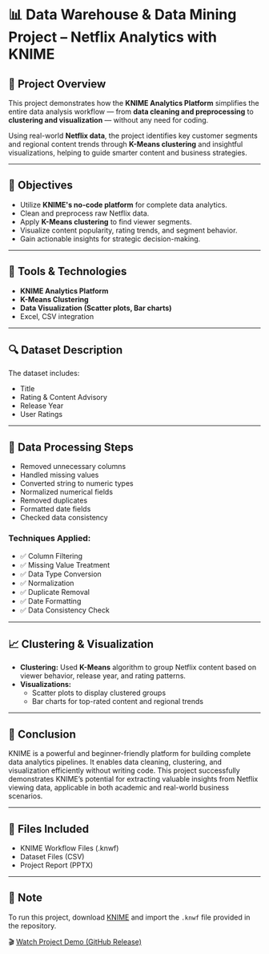 # 📊 Data Warehouse & Data Mining Project – Netflix Analytics with KNIME


## 📝 Project Overview
This project demonstrates how the **KNIME Analytics Platform** simplifies the entire data analysis workflow — from **data cleaning and preprocessing** to **clustering and visualization** — without any need for coding. 

Using real-world **Netflix data**, the project identifies key customer segments and regional content trends through **K-Means clustering** and insightful visualizations, helping to guide smarter content and business strategies.

---

## 🧠 Objectives
- Utilize **KNIME's no-code platform** for complete data analytics.
- Clean and preprocess raw Netflix data.
- Apply **K-Means clustering** to find viewer segments.
- Visualize content popularity, rating trends, and segment behavior.
- Gain actionable insights for strategic decision-making.

---

## 🚀 Tools & Technologies
- **KNIME Analytics Platform**
- **K-Means Clustering**
- **Data Visualization (Scatter plots, Bar charts)**
- Excel, CSV integration

---

## 🔍 Dataset Description
The dataset includes:
- Title
- Rating & Content Advisory
- Release Year
- User Ratings

---

## 🔧 Data Processing Steps
- Removed unnecessary columns
- Handled missing values
- Converted string to numeric types
- Normalized numerical fields
- Removed duplicates
- Formatted date fields
- Checked data consistency

### Techniques Applied:
- ✅ Column Filtering  
- ✅ Missing Value Treatment  
- ✅ Data Type Conversion  
- ✅ Normalization  
- ✅ Duplicate Removal  
- ✅ Date Formatting  
- ✅ Data Consistency Check  

---

## 📈 Clustering & Visualization
- **Clustering:** Used **K-Means** algorithm to group Netflix content based on viewer behavior, release year, and rating patterns.
- **Visualizations:**
  - Scatter plots to display clustered groups
  - Bar charts for top-rated content and regional trends

---

## 🏁 Conclusion
KNIME is a powerful and beginner-friendly platform for building complete data analytics pipelines. It enables data cleaning, clustering, and visualization efficiently without writing code. This project successfully demonstrates KNIME’s potential for extracting valuable insights from Netflix viewing data, applicable in both academic and real-world business scenarios.

---

## 📁 Files Included
- KNIME Workflow Files (.knwf)
- Dataset Files (CSV)
- Project Report (PPTX)

---

## 📌 Note
To run this project, download [KNIME](https://www.knime.com/downloads) and import the `.knwf` file provided in the repository.


🎬 [Watch Project Demo (GitHub Release)](https://github.com/Tejas3104/Netflix-Analytics-with-KNIME/releases)


